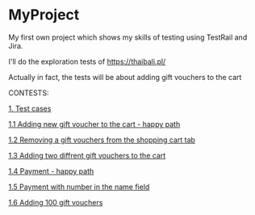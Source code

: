 # MyProject
My first own project which shows my skills of testing using TestRail and Jira.

I'll do the exploration tests of https://thaibali.pl/ 

Actually in fact, the tests will be about adding gift vouchers to the cart

 CONTESTS:

   [1. Test cases](https://github.com/PiotrKuprowski/MyProject/blob/main/Alltestcases.png)

   [1.1 Adding new gift voucher to the cart - happy path](https://github.com/PiotrKuprowski/MyProject/blob/Project/TestcaseHappyPath.png)

   [1.2 Removing a gift vouchers from the shopping cart tab](https://github.com/PiotrKuprowski/MyProject/blob/Project/Testcase2.png)

   [1.3 Adding two diffrent gift vouchers  to the cart](https://github.com/PiotrKuprowski/MyProject/blob/Project/Testcase3.png)
   
   [1.4 Payment - happy path](https://github.com/PiotrKuprowski/MyProject/blob/Project/Testcase4.png)
   
   [1.5 Payment with number in the name field](https://github.com/PiotrKuprowski/MyProject/blob/Project/Testcase5.png)
   
   [1.6 Adding 100 gift vouchers](https://github.com/PiotrKuprowski/MyProject/blob/Project/Testcase6.png)
   
   
   
   
